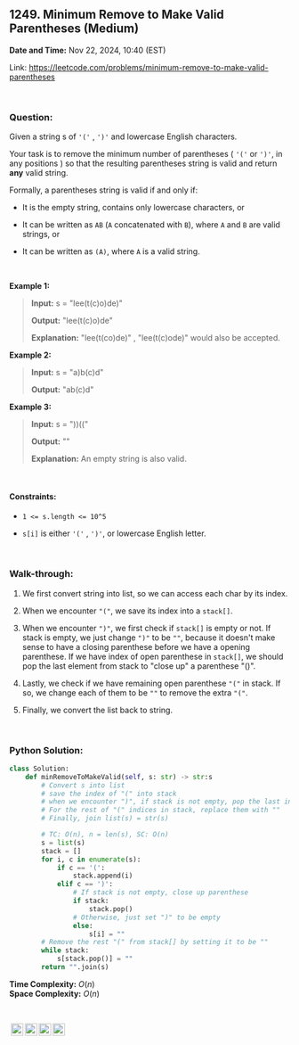 ## 1249. Minimum Remove to Make Valid Parentheses (Medium)
**Date and Time:** Nov 22, 2024, 10:40 (EST)

Link: https://leetcode.com/problems/minimum-remove-to-make-valid-parentheses

<br>

### Question:
Given a string s of `'('` , `')'` and lowercase English characters.

Your task is to remove the minimum number of parentheses ( `'('` or `')'`, in any positions ) so that the resulting parentheses string is valid and return **any** valid string.

Formally, a parentheses string is valid if and only if:

* It is the empty string, contains only lowercase characters, or

* It can be written as `AB` (`A` concatenated with `B`), where `A` and `B` are valid strings, or

* It can be written as `(A)`, where `A` is a valid string.

<br>

**Example 1:**
> **Input:** s = "lee(t(c)o)de)"
> 
> **Output:** "lee(t(c)o)de"
>
> **Explanation:** "lee(t(co)de)" , "lee(t(c)ode)" would also be accepted.

**Example 2:**
> **Input:** s = "a)b(c)d"
> 
> **Output:** "ab(c)d"

**Example 3:**
> **Input:** s = "))(("
> 
> **Output:** ""
>
> **Explanation:** An empty string is also valid.

<br>

#### Constraints:
* `1 <= s.length <= 10^5`

* `s[i]` is either `'('` , `')'`, or lowercase English letter.

<br>

### Walk-through: 
1. We first convert string into list, so we can access each char by its index.

2. When we encounter `"("`, we save its index into a `stack[]`.

3. When we encounter `")"`, we first check if `stack[]` is empty or not. If stack is empty, we just change `")"` to be `""`, because it doesn't make sense to have a closing parenthese before we have a opening parenthese. If we have index of open parenthese in `stack[]`, we should pop the last element from stack to "close up" a parenthese "()".

4. Lastly, we check if we have remaining open parenthese `"("` in stack. If so, we change each of them to be `""` to remove the extra `"("`.

5. Finally, we convert the list back to string.

<br>

### Python Solution:
```python
class Solution:
    def minRemoveToMakeValid(self, s: str) -> str:s
        # Convert s into list
        # save the index of "(" into stack
        # when we encounter ")", if stack is not empty, pop the last index from stack so we can close this parenthese. Otherwise, we change the ")" to be empty ""
        # For the rest of "(" indices in stack, replace them with ""
        # Finally, join list(s) = str(s)

        # TC: O(n), n = len(s), SC: O(n)
        s = list(s)
        stack = []
        for i, c in enumerate(s):
            if c == '(':
                stack.append(i)
            elif c == ')':
                # If stack is not empty, close up parenthese
                if stack:
                    stack.pop()
                # Otherwise, just set ")" to be empty
                else:
                    s[i] = ""
        # Remove the rest "(" from stack[] by setting it to be ""
        while stack:
            s[stack.pop()] = ""
        return "".join(s)
```
**Time Complexity:** $O(n)$ <br>
**Space Complexity:** $O(n)$

<br>

<img style="height:22px!important;margin-left:3px;vertical-align:text-bottom;" src="https://mirrors.creativecommons.org/presskit/icons/cc.svg?ref=chooser-v1" alt="CC BY-NC-SA" title="CC BY-NC-SA"><img style="height:22px!important;margin-left:3px;vertical-align:text-bottom;" src="https://mirrors.creativecommons.org/presskit/icons/by.svg?ref=chooser-v1" alt="BY: credit must be given to the creator" title="BY: credit must be given to the creator"><img style="height:22px!important;margin-left:3px;vertical-align:text-bottom;" src="https://mirrors.creativecommons.org/presskit/icons/nc.svg?ref=chooser-v1" alt="NC: Only noncommercial uses of the work are permitted" title="NC: Only noncommercial uses of the work are permitted"><img style="height:22px!important;margin-left:3px;vertical-align:text-bottom;" src="https://mirrors.creativecommons.org/presskit/icons/sa.svg?ref=chooser-v1" alt="SA: Adaptations must be shared under the same terms" title="SA: Adaptations must be shared under the same terms">